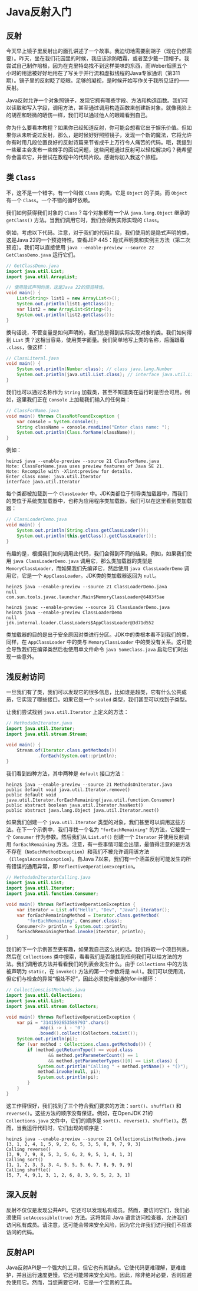 # Java反射入门

## 反射

今天早上镜子里反射出的面孔讲述了一个故事。我迫切地需要刮胡子（现在仍然需要）。昨天，坐在我们花园里的时候，我应该涂防晒霜，或者至少戴一顶帽子。我尝试自己制作培根，因为在克里特岛找不到这样美味的东西，而Weber烟熏五个小时的用途被好好地用在了写关于并行流和虚拟线程的Java专家通讯（第311期）。镜子里的反射眨了眨眼。足够的凝视，是时候开始写作关于我所见证的——反射。

Java反射允许一个对象照镜子，发现它拥有哪些字段、方法和构造函数。我们可以读取和写入字段，调用方法，甚至通过调用构造函数来创建新对象。就像我脸上的胡茬和轻微的晒伤一样，我们可以通过他人的眼睛看到自己。

你为什么要看本教程？如果你已经知道反射，你可能会想看它出于娱乐价值。但如果你从未听说过反射，那么，是时候好好照照镜子，发现一个新的魔法，它将允许你有时用几段位置良好的反射诗篇来节省成千上万行令人痛苦的代码。哦，我提到一些雇主会发布一些棘手的面试问题，这些问题通过反射可以轻松解决吗？我希望你会喜欢它，并尝试在教程中的代码片段。感谢你加入我这个旅程。

## 类 `Class`

不，这不是一个错字。有一个叫做 `Class` 的类。它是 `Object` 的子类。而 `Object` 有一个 `Class`。一个不错的循环依赖。

我们如何获得我们对象的 `Class`？每个对象都有一个从 `java.lang.Object` 继承的 `getClass()` 方法。当我们调用它时，我们会得到实际实现的 `Class`。

例如，考虑以下代码。注意，对于我们的代码片段，我们使用的是隐式声明的类，这是Java 22的一个预览特性。查看JEP 445：隐式声明类和实例主方法（第二次预览）。我们可以直接使用 `java --enable-preview --source 22 GetClassDemo.java` 运行它们。

```java
// GetClassDemo.java
import java.util.List;
import java.util.ArrayList;

// 使用隐式声明的类，这是Java 22的预览特性。
void main() {
    List<String> list1 = new ArrayList<>();
    System.out.println(list1.getClass());
    var list2 = new ArrayList<String>();
    System.out.println(list2.getClass());
}
```

换句话说，不管变量是如何声明的，我们总是得到实际实现对象的类。我们如何得到 `List` 类？这相当容易，使用类字面量。我们简单地写上类的名称，后面跟着 `.class`，像这样：

```java
// ClassLiteral.java
void main() {
    System.out.println(Number.class); // class java.lang.Number
    System.out.println(java.util.List.class); // interface java.util.List
}
```

我们也可以通过名称作为 `String` 加载类，甚至不知道类在运行时是否会可用。例如，这里我们正在 `Console` 上加载我们输入的任何类：

```java
// ClassForName.java
void main() throws ClassNotFoundException {
    var console = System.console();
    String className = console.readLine("Enter class name: ");
    System.out.println(Class.forName(className));
}
```

例如：

```plaintext
heinz$ java --enable-preview --source 21 ClassForName.java
Note: ClassForName.java uses preview features of Java SE 21.
Note: Recompile with -Xlint:preview for details.
Enter class name: java.util.Iterator
interface java.util.Iterator
```

每个类都被加载到一个 `ClassLoader` 中。JDK类都位于引导类加载器中，而我们的类位于系统类加载器中，也称为应用程序类加载器。我们可以在这里看到类加载器：

```java
// ClassLoaderDemo.java
void main() {
    System.out.println(String.class.getClassLoader());
    System.out.println(this.getClass().getClassLoader());
}
```

有趣的是，根据我们如何调用此代码，我们会得到不同的结果。例如，如果我们使用 `java ClassLoaderDemo.java` 调用它，那么类加载器的类型是 `MemoryClassLoader`，而如果我们先编译它，然后使用 `java ClassLoaderDemo` 调用它，它是一个 `AppClassLoader`。JDK类的类加载器返回为 `null`。

```plaintext
heinz$ java --enable-preview --source 21 ClassLoaderDemo.java
null
com.sun.tools.javac.launcher.Main$MemoryClassLoader@6483f5ae

heinz$ javac --enable-preview --source 21 ClassLoaderDemo.java
heinz$ java --enable-preview ClassLoaderDemo
null
jdk.internal.loader.ClassLoaders$AppClassLoader@3d71d552
```

类加载器的目的是出于安全原因对类进行分区。JDK中的类根本看不到我们的类，同样，在 `AppClassLoader` 中的类与 `MemoryClassLoader` 中的类没有关系。这可能会导致我们在编译类然后也使用单文件命令 `java SomeClass.java` 启动它们时出现一些意外。

## 浅反射访问

一旦我们有了类，我们可以发现它的很多信息，比如谁是超类，它有什么公共成员，它实现了哪些接口。如果它是一个 `sealed` 类型，我们甚至可以找到子类型。

让我们尝试找到 `java.util.Iterator` 上定义的方法：

```java
// MethodsOnIterator.java
import java.util.Iterator;
import java.util.stream.Stream;

void main() {
    Stream.of(Iterator.class.getMethods())
            .forEach(System.out::println);
}
```

我们看到四种方法，其中两种是 `default` 接口方法：

```plaintext
heinz$ java --enable-preview --source 21 MethodsOnIterator.java
public default void java.util.Iterator.remove()
public default void java.util.Iterator.forEachRemaining(java.util.function.Consumer)
public abstract boolean java.util.Iterator.hasNext()
public abstract java.lang.Object java.util.Iterator.next()
```

如果我们创建一个 `java.util.Iterator` 类型的对象，我们甚至可以调用这些方法。在下一个示例中，我们寻找一个名为 `"forEachRemaining"` 的方法，它接受一个 `Consumer` 作为参数。然后我们从 `List.of()` 创建一个 `Iterator` 并使用反射调用 `forEachRemaining` 方法。注意，有一些事情可能会出错，最值得注意的是方法不存在（`NoSuchMethodException`）和我们不被允许调用该方法（`IllegalAccessException`）。自Java 7以来，我们有一个涵盖反射可能发生的所有错误的通用异常，即 `ReflectiveOperationException`。

```java
// MethodsOnIteratorCalling.java
import java.util.List;
import java.util.Iterator;
import java.util.function.Consumer;

void main() throws ReflectiveOperationException {
    var iterator = List.of("Hello", "Dev", "Java").iterator();
    var forEachRemainingMethod = Iterator.class.getMethod(
        "forEachRemaining", Consumer.class);
    Consumer<?> println = System.out::println;
    forEachRemainingMethod.invoke(iterator, println);
}
```

我们的下一个示例甚至更有趣，如果我自己这么说的话。我们将取一个项目列表，然后在 `Collections` 类中搜索，看看我们是否能找到任何我们可以给方法的方法。我们调用该方法并看看我们的列表会发生什么。由于 `Collections` 中的方法被声明为 `static`，在 `invoke()` 方法的第一个参数将是 `null`。我们可以使用流，但它们与检查的异常“相处不好”，因此必须使用普通的for-in循环：

```java
// CollectionsListMethods.java
import java.util.Collections;
import java.util.List;
import java.util.stream.Collectors;

void main() throws ReflectiveOperationException {
    var pi = "3141592653589793".chars()
            .map(i -> i - '0')
            .boxed().collect(Collectors.toList());
    System.out.println(pi);
    for (var method : Collections.class.getMethods()) {
        if (method.getReturnType() == void.class
                && method.getParameterCount() == 1
                && method.getParameterTypes()[0] == List.class) {
            System.out.println("Calling " + method.getName() + "()");
            method.invoke(null, pi);
            System.out.println(pi);
        }
    }
}
```

这工作得很好，我们找到了三个符合我们要求的方法：`sort()`、`shuffle()` 和 `reverse()`。这些方法的顺序没有保证。例如，在OpenJDK 21的 `Collections.java` 文件中，它们的顺序是 `sort()`、`reverse()`、`shuffle()`。然而，当我运行代码时，它们出现的顺序是：

```plaintext
heinz$ java --enable-preview --source 21 CollectionsListMethods.java
[3, 1, 2, 4, 1, 5, 9, 2, 6, 5, 3, 5, 8, 9, 7, 9, 3]
Calling reverse()
[3, 9, 7, 9, 8, 5, 3, 5, 6, 2, 9, 5, 1, 4, 1, 3]
Calling sort()
[1, 1, 2, 3, 3, 3, 4, 5, 5, 5, 6, 7, 8, 9, 9, 9]
Calling shuffle()
[5, 7, 4, 9,1, 3, 1, 2, 6, 8, 3, 9, 5, 2, 3, 1]
```

## 深入反射

反射不仅仅是发现公共API。它还可以发现私有成员。然而，要访问它们，我们必须使用 `setAccessible(true)` 方法。这将禁用 Java 语言访问检查器，允许我们访问私有成员。请注意，这可能会带来安全风险，因为它允许我们访问我们不应该访问的代码。

## 反射API

Java反射API是一个强大的工具，但它也有其缺点。它使代码更难理解，更难维护，并且运行速度更慢。它还可能带来安全风险。因此，除非绝对必要，否则应避免使用它。然而，当您需要它时，它是一个宝贵的工具。



